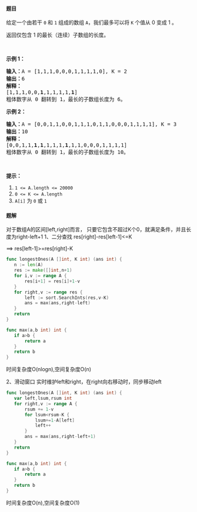 #### 题目
<p>给定一个由若干 <code>0</code> 和 <code>1</code> 组成的数组&nbsp;<code>A</code>，我们最多可以将&nbsp;<code>K</code>&nbsp;个值从 0 变成 1 。</p>

<p>返回仅包含 1 的最长（连续）子数组的长度。</p>

<p>&nbsp;</p>

<p><strong>示例 1：</strong></p>

<pre><strong>输入：</strong>A = [1,1,1,0,0,0,1,1,1,1,0], K = 2
<strong>输出：</strong>6
<strong>解释： </strong>
[1,1,1,0,0,<strong>1</strong>,1,1,1,1,<strong>1</strong>]
粗体数字从 0 翻转到 1，最长的子数组长度为 6。</pre>

<p><strong>示例 2：</strong></p>

<pre><strong>输入：</strong>A = [0,0,1,1,0,0,1,1,1,0,1,1,0,0,0,1,1,1,1], K = 3
<strong>输出：</strong>10
<strong>解释：</strong>
[0,0,1,1,<strong>1</strong>,<strong>1</strong>,1,1,1,<strong>1</strong>,1,1,0,0,0,1,1,1,1]
粗体数字从 0 翻转到 1，最长的子数组长度为 10。</pre>

<p>&nbsp;</p>

<p><strong>提示：</strong></p>

<ol>
	<li><code>1 &lt;= A.length &lt;= 20000</code></li>
	<li><code>0 &lt;= K &lt;= A.length</code></li>
	<li><code>A[i]</code> 为&nbsp;<code>0</code>&nbsp;或&nbsp;<code>1</code>&nbsp;</li>
</ol>


 #### 题解
 对于数组A的区间[left,right]而言，
 只要它包含不超过K个0，就满足条件，并且长度为right-left+1
 1、二分查找
 res[right]-res[left-1]<=K
 
 ==> res[left-1]>=res[right]-K
 
 ```go
func longestOnes(A []int, K int) (ans int) {
    n := len(A)
    res := make([]int,n+1)
    for i,v := range A {
        res[i+1] = res[i]+1-v
    }
    for right,v := range res {
        left := sort.SearchInts(res,v-K)
        ans = max(ans,right-left)
    }
    return 
}

func max(a,b int) int {
    if a>b {
        return a
    }
    return b
}
```
 时间复杂度O(nlogn),空间复杂度O(n)
 
 2、滑动窗口
 实时维护left和right，在right向右移动时，同步移动left
 ```go
func longestOnes(A []int, K int) (ans int) {
    var left,lsum,rsum int
    for right,v := range A {
        rsum += 1-v
        for lsum<rsum-K {
            lsum+=1-A[left]
            left++
        }
        ans = max(ans,right-left+1)
    }
    return
}

func max(a,b int) int {
    if a>b {
        return a
    }
    return b
}
```
 时间复杂度O(n),空间复杂度O(1)